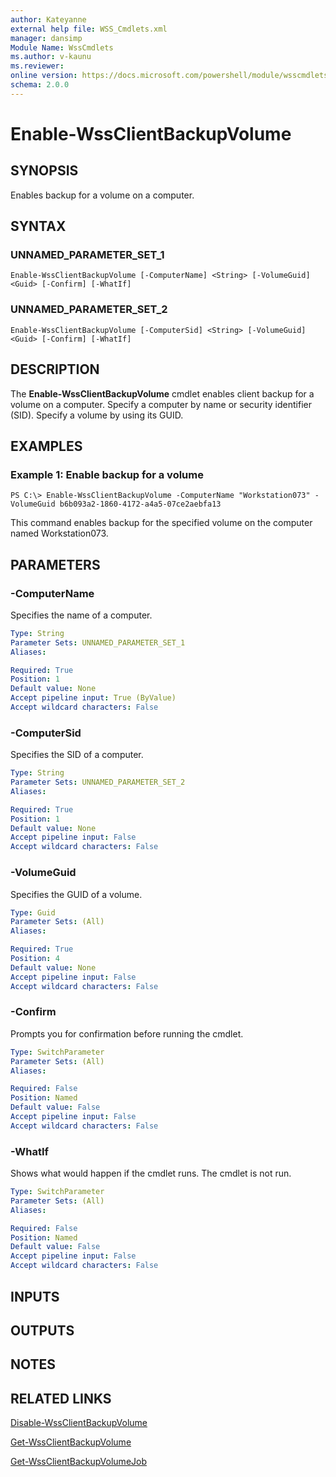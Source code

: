 ```yaml
---
author: Kateyanne
external help file: WSS_Cmdlets.xml
manager: dansimp
Module Name: WssCmdlets
ms.author: v-kaunu
ms.reviewer: 
online version: https://docs.microsoft.com/powershell/module/wsscmdlets/enable-wssclientbackupvolume?view=windowsserver2012-ps&wt.mc_id=ps-gethelp
schema: 2.0.0
---
```


# Enable-WssClientBackupVolume

## SYNOPSIS
Enables backup for a volume on a computer.

## SYNTAX

### UNNAMED_PARAMETER_SET_1
```
Enable-WssClientBackupVolume [-ComputerName] <String> [-VolumeGuid] <Guid> [-Confirm] [-WhatIf]
```

### UNNAMED_PARAMETER_SET_2
```
Enable-WssClientBackupVolume [-ComputerSid] <String> [-VolumeGuid] <Guid> [-Confirm] [-WhatIf]
```

## DESCRIPTION
The **Enable-WssClientBackupVolume** cmdlet enables client backup for a volume on a computer.
Specify a computer by name or security identifier (SID).
Specify a volume by using its GUID.

## EXAMPLES

### Example 1: Enable backup for a volume
```
PS C:\> Enable-WssClientBackupVolume -ComputerName "Workstation073" -VolumeGuid b6b093a2-1860-4172-a4a5-07ce2aebfa13
```

This command enables backup for the specified volume on the computer named Workstation073.

## PARAMETERS

### -ComputerName
Specifies the name of a computer.

```yaml
Type: String
Parameter Sets: UNNAMED_PARAMETER_SET_1
Aliases: 

Required: True
Position: 1
Default value: None
Accept pipeline input: True (ByValue)
Accept wildcard characters: False
```

### -ComputerSid
Specifies the SID of a computer.

```yaml
Type: String
Parameter Sets: UNNAMED_PARAMETER_SET_2
Aliases: 

Required: True
Position: 1
Default value: None
Accept pipeline input: False
Accept wildcard characters: False
```

### -VolumeGuid
Specifies the GUID of a volume.

```yaml
Type: Guid
Parameter Sets: (All)
Aliases: 

Required: True
Position: 4
Default value: None
Accept pipeline input: False
Accept wildcard characters: False
```

### -Confirm
Prompts you for confirmation before running the cmdlet.

```yaml
Type: SwitchParameter
Parameter Sets: (All)
Aliases: 

Required: False
Position: Named
Default value: False
Accept pipeline input: False
Accept wildcard characters: False
```

### -WhatIf
Shows what would happen if the cmdlet runs.
The cmdlet is not run.

```yaml
Type: SwitchParameter
Parameter Sets: (All)
Aliases: 

Required: False
Position: Named
Default value: False
Accept pipeline input: False
Accept wildcard characters: False
```

## INPUTS

## OUTPUTS

## NOTES

## RELATED LINKS

[Disable-WssClientBackupVolume](./Disable-WssClientBackupVolume.md)

[Get-WssClientBackupVolume](./Get-WssClientBackupVolume.md)

[Get-WssClientBackupVolumeJob](./Get-WssClientBackupVolumeJob.md)

